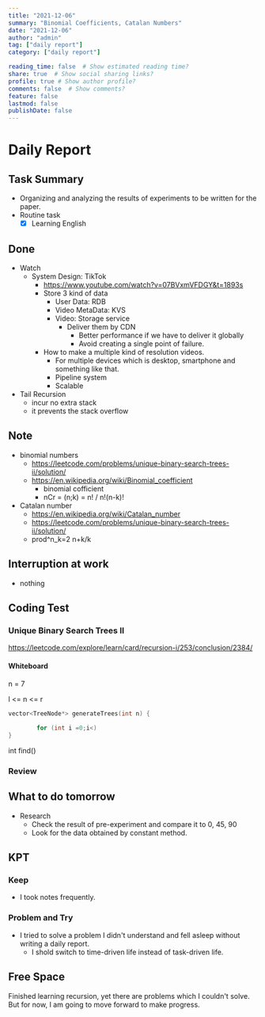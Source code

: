 ```yaml
---
title: "2021-12-06"
summary: "Binomial Coefficients, Catalan Numbers"
date: "2021-12-06"
author: "admin"
tag: ["daily report"]
category: ["daily report"]

reading_time: false  # Show estimated reading time?
share: true  # Show social sharing links?
profile: true # Show author profile?
comments: false  # Show comments?
feature: false
lastmod: false
publishDate: false
---
```


# Daily Report

## Task Summary

- Organizing and analyzing the results of experiments to be written for the paper.
- Routine task
  - [x] Learning English

## Done

- Watch
  - System Design: TikTok
    - https://www.youtube.com/watch?v=07BVxmVFDGY&t=1893s
    - Store 3 kind of data
      - User Data: RDB
      - Video MetaData: KVS
      - Video: Storage service
        - Deliver them by CDN
          - Better performance if we have to deliver it globally
          - Avoid creating a single point of failure.
    - How to make a multiple kind of resolution videos.
      - For multiple devices which is desktop, smartphone and something like that.
      - Pipeline system 
      - Scalable
- Tail Recursion
  - incur no extra stack
  - it prevents the stack overflow

  
  

## Note

- binomial numbers
  - https://leetcode.com/problems/unique-binary-search-trees-ii/solution/
  - https://en.wikipedia.org/wiki/Binomial_coefficient
    - binomial cofficient
    - nCr = (n;k) = n! / n!(n-k)!
- Catalan number
  - https://en.wikipedia.org/wiki/Catalan_number
  - https://leetcode.com/problems/unique-binary-search-trees-ii/solution/
  - prod^n_k=2 n+k/k

## Interruption at work

- nothing

## Coding Test

### Unique Binary Search Trees II
https://leetcode.com/explore/learn/card/recursion-i/253/conclusion/2384/

#### Whiteboard

n = 7

l <= n <= r


```c++
vector<TreeNode*> generateTrees(int n) {
    
        for (int i =0;i<)
}
````

int find()
        

### Review

## What to do tomorrow

- Research
  - Check the result of pre-experiment and compare it to 0, 45, 90
  - Look for the data obtained by constant method.

## KPT

### Keep

- I took notes frequently.

### Problem and Try

- I tried to solve a problem I didn't understand and fell asleep without writing a daily report.
  - I shold switch to time-driven life instead of task-driven life.

## Free Space

Finished learning recursion, yet there are problems which I couldn't solve.
But for now, I am going to move forward to make progress.
